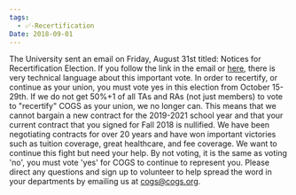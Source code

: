 ```yaml
---
tags:
  - ✅-Recertification
Date: 2018-09-01
---
```


The University sent an email on Friday, August 31st titled: Notices for Recertification Election. If you follow the link in the email or [here](https://hr.uiowa.edu/sites/hr.uiowa.edu/files/8-27-18_notice_to_employees_cogsbu-1012.pdf), there is very technical language about this important vote. In order to recertify, or continue as your union, you must vote yes in this election from October 15-29th. If we do not get 50%+1 of all TAs and RAs (not just members) to vote to "recertify" COGS as your union, we no longer can. This means that we cannot bargain a new contract for the 2019-2021 school year and that your current contract that you signed for Fall 2018 is nullified. We have been negotiating contracts for over 20 years and have won important victories such as tuition coverage, great healthcare, and fee coverage. We want to continue this fight but need your help. By not voting, it is the same as voting 'no', you must vote 'yes' for COGS to continue to represent you. Please direct any questions and sign up to volunteer to help spread the word in your departments by emailing us at cogs@cogs.org.